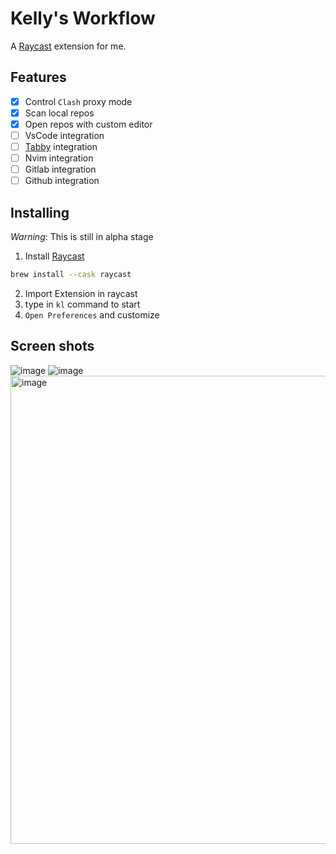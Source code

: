# Kelly's Workflow
A [Raycast](https://raycast.com) extension for me.

## Features
- [x] Control `Clash` proxy mode
- [x] Scan local repos
- [x] Open repos with custom editor
- [ ] VsCode integration
- [ ] [Tabby](https://tabby.sh) integration
- [ ] Nvim integration
- [ ] Gitlab integration
- [ ] Github integration

## Installing
*Warning*: This is still in alpha stage

1. Install [Raycast](https://raycast.com)
```bash
brew install --cask raycast
```
2. Import Extension in raycast
3. type in `kl` command to start
4. `Open Preferences` and customize

## Screen shots
![image](https://user-images.githubusercontent.com/19303341/154686940-c509d4e5-236d-4435-9f8c-cba27d8978cf.png)
![image](https://user-images.githubusercontent.com/19303341/154686967-e5a8c7c5-a6bf-4c8a-b7c5-141a885ed67a.png)
<img width="749" alt="image" src="https://user-images.githubusercontent.com/19303341/154687011-04d17c1b-e58f-47e7-b3a3-838bd0cdadad.png">


